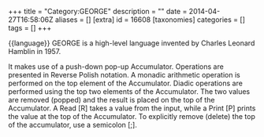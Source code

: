+++
title = "Category:GEORGE"
description = ""
date = 2014-04-27T16:58:06Z
aliases = []
[extra]
id = 16608
[taxonomies]
categories = []
tags = []
+++

{{language}}
GEORGE is a high-level language invented by Charles Leonard Hamblin in 1957.

It makes use of a push-down pop-up Accumulator.
Operations are presented in Reverse Polish notation.
A monadic arithmetic operation is performed on the top element of the Accumulator.
Diadic operations are performed using the top two elements of the Accumulator.
The two values are removed (popped) and the result is placed on the top
of the Accumulator.
A Read [R] takes a value from the input, while a Print [P] prints the value
at the top of the Accumulator.
To explicitly remove (delete) the top of the accumulator, use a semicolon [;].
